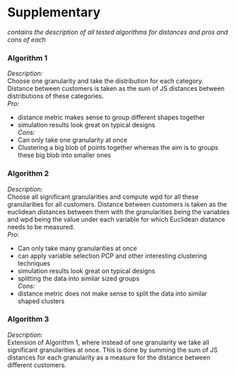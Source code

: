 
#  Supplementary  
<!-- badges: start -->
<!-- badges: end -->

_*contains the description of all tested algorithms for distances and pros and cons of each*_
<!-- badges: start -->
<!-- badges: end -->

### Algorithm 1  
_Description:_  
Choose one granularity and take the distribution for each category. Distance between customers is taken as the sum of JS distances between distributions of these categories.  
_Pro:_  
- distance metric makes sense to group different shapes together  
- simulation results look great on typical designs  
_Cons:_  
- Can only take one granularity at once  
- Clustering a big blob of points together whereas the aim is to groups these big blob into smaller ones  

### Algorithm 2  
_Description:_  
Choose all significant granularities and compute wpd for all these granularities for all customers. Distance between customers is taken as the euclidean distances between them with the granularities being the variables and wpd being the value under each variable for which Euclidean distance needs to be measured.  
_Pro:_  
- Can only take many granularities at once
- can apply variable selection PCP and other interesting clustering techniques
- simulation results look great on typical designs
- splitting the data into similar sized groups  
_Cons:_  
- distance metric does not make sense to split the data into similar shaped clusters 


### Algorithm 3  
_Description:_  
Extension of Algorithm 1, where instead of one granularity we take all significant granularities at once. This is done by summing the sum of JS distances for each granularity as a measure for the distance between different customers.